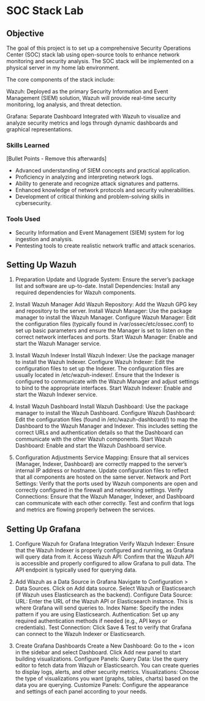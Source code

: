 # SOC Stack Lab

## Objective

The goal of this project is to set up a comprehensive Security Operations Center (SOC) stack lab using open-source tools to enhance network monitoring and security analysis. The SOC stack will be implemented on a physical server in my home lab environment.

The core components of the stack include:

Wazuh: Deployed as the primary Security Information and Event Management (SIEM) solution, Wazuh will provide real-time security monitoring, log analysis, and threat detection.

Grafana: Separate Dashboard Integrated with Wazuh to visualize and analyze security metrics and logs through dynamic dashboards and graphical representations.

### Skills Learned
[Bullet Points - Remove this afterwards]

- Advanced understanding of SIEM concepts and practical application.
- Proficiency in analyzing and interpreting network logs.
- Ability to generate and recognize attack signatures and patterns.
- Enhanced knowledge of network protocols and security vulnerabilities.
- Development of critical thinking and problem-solving skills in cybersecurity.

### Tools Used
- Security Information and Event Management (SIEM) system for log ingestion and analysis.
- Pentesting tools to create realistic network traffic and attack scenarios.

## Setting Up Wazuh

1. Preparation
Update and Upgrade System: Ensure the server’s package list and software are up-to-date.
Install Dependencies: Install any required dependencies for Wazuh components.

2. Install Wazuh Manager
Add Wazuh Repository: Add the Wazuh GPG key and repository to the server.
Install Wazuh Manager: Use the package manager to install the Wazuh Manager.
Configure Wazuh Manager: Edit the configuration files (typically found in /var/ossec/etc/ossec.conf) to set up basic parameters and ensure the Manager is set to listen on the correct network interfaces and ports.
Start Wazuh Manager: Enable and start the Wazuh Manager service.

3. Install Wazuh Indexer
Install Wazuh Indexer: Use the package manager to install the Wazuh Indexer.
Configure Wazuh Indexer: Edit the configuration files to set up the Indexer. The configuration files are usually located in /etc/wazuh-indexer/. Ensure that the Indexer is configured to communicate with the Wazuh Manager and adjust settings to bind to the appropriate interfaces.
Start Wazuh Indexer: Enable and start the Wazuh Indexer service.

4. Install Wazuh Dashboard
Install Wazuh Dashboard: Use the package manager to install the Wazuh Dashboard.
Configure Wazuh Dashboard: Edit the configuration files (found in /etc/wazuh-dashboard/) to map the Dashboard to the Wazuh Manager and Indexer. This includes setting the correct URLs and authentication details so that the Dashboard can communicate with the other Wazuh components.
Start Wazuh Dashboard: Enable and start the Wazuh Dashboard service.

5. Configuration Adjustments
Service Mapping: Ensure that all services (Manager, Indexer, Dashboard) are correctly mapped to the server’s internal IP address or hostname. Update configuration files to reflect that all components are hosted on the same server.
Network and Port Settings: Verify that the ports used by Wazuh components are open and correctly configured in the firewall and networking settings.
Verify Connections: Ensure that the Wazuh Manager, Indexer, and Dashboard can communicate with each other correctly. Test and confirm that logs and metrics are flowing properly between the services.

## Setting Up Grafana
1. Configure Wazuh for Grafana Integration
Verify Wazuh Indexer: Ensure that the Wazuh Indexer is properly configured and running, as Grafana will query data from it.
Access Wazuh API: Confirm that the Wazuh API is accessible and properly configured to allow Grafana to pull data. The API endpoint is typically used for querying data.

2. Add Wazuh as a Data Source in Grafana
Navigate to Configuration > Data Sources.
Click on Add data source.
Select Wazuh or Elasticsearch (if Wazuh uses Elasticsearch as the backend).
Configure Data Source:
URL: Enter the URL of the Wazuh API or Elasticsearch instance. This is where Grafana will send queries to.
Index Name: Specify the index pattern if you are using Elasticsearch.
Authentication: Set up any required authentication methods if needed (e.g., API keys or credentials).
Test Connection: Click Save & Test to verify that Grafana can connect to the Wazuh Indexer or Elasticsearch.

3. Create Grafana Dashboards
Create a New Dashboard:
Go to the + icon in the sidebar and select Dashboard.
Click Add new panel to start building visualizations.
Configure Panels:
Query Data: Use the query editor to fetch data from Wazuh or Elasticsearch. You can create queries to display logs, alerts, and other security metrics.
Visualizations: Choose the type of visualizations you want (graphs, tables, charts) based on the data you are querying.
Customize Panels: Configure the appearance and settings of each panel according to your needs.

